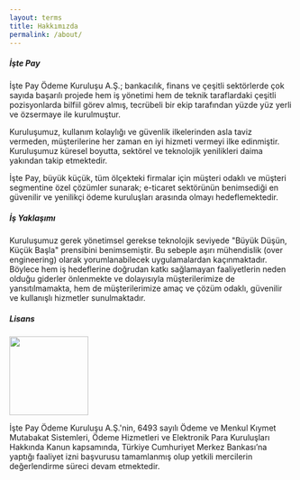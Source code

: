 ```yaml
---
layout: terms
title: Hakkımızda
permalink: /about/
---
```


##### İşte Pay

İşte Pay Ödeme Kuruluşu A.Ş.; bankacılık, finans ve çeşitli sektörlerde çok sayıda başarılı projede hem iş yönetimi hem de teknik taraflardaki çeşitli pozisyonlarda bilfiil görev almış, tecrübeli bir ekip tarafından yüzde yüz yerli ve özsermaye ile kurulmuştur.

Kuruluşumuz, kullanım kolaylığı ve güvenlik ilkelerinden asla taviz vermeden, müşterilerine her zaman en iyi hizmeti vermeyi ilke edinmiştir. Kuruluşumuz küresel boyutta, sektörel ve teknolojik yenilikleri daima yakından takip etmektedir.

İşte Pay, büyük küçük, tüm ölçekteki firmalar için müşteri odaklı ve müşteri segmentine özel çözümler sunarak; e-ticaret sektörünün benimsediği en güvenilir ve yenilikçi ödeme kuruluşları arasında olmayı hedeflemektedir.

##### İş Yaklaşımı

Kuruluşumuz gerek yönetimsel gerekse teknolojik seviyede "Büyük Düşün, Küçük Başla" prensibini benimsemiştir. Bu sebeple aşırı mühendislik (over engineering) olarak yorumlanabilecek uygulamalardan kaçınmaktadır. Böylece hem iş hedeflerine doğrudan katkı sağlamayan faaliyetlerin neden olduğu giderler önlenmekte ve dolayısıyla müşterilerimize de yansıtılmamakta, hem de müşterilerimize amaç ve çözüm odaklı, güvenilir ve kullanışlı hizmetler sunulmaktadır.

##### Lisans

<img style="width:10em" src="{{ site.baseurl }}//img/tcmb-logo.png">

İşte Pay Ödeme Kuruluşu A.Ş.'nin, 6493 sayılı Ödeme ve Menkul Kıymet Mutabakat Sistemleri, Ödeme Hizmetleri ve Elektronik Para Kuruluşları Hakkında Kanun kapsamında, Türkiye Cumhuriyet Merkez Bankası’na yaptığı faaliyet izni başvurusu tamamlanmış olup yetkili mercilerin değerlendirme süreci devam etmektedir.

<!-- İşte Pay Ödeme Kuruluşu Kuruluşu A.Ş., 6493 sayılı Ödeme Ve Menkul Kıymet Mutabakat Sistemleri, Ödeme Hizmetleri Ve Elektronik Para Kuruluşları Hakkında Kanun'a uyumlu olarak Türkiye Cumhuriyeti Merkez Bankası lisanslı ödeme kuruluşudur. -->